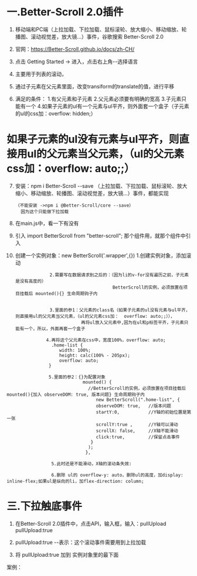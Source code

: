# 一.Better-Scroll 2.0插件
1. 移动端和PC端（上拉加载、下拉加载、鼠标滚轮、放大缩小、移动缩放、轮播图、滚动视觉差，放大镜...）事件，谷歌搜索  Better-Scroll 2.0

2. 官网：https://Better-Scroll.github.io/docs/zh-CH/

3. 点击 Getting Started -> 进入，点击右上角--选择语言

4. 主要用于列表的滚动，

5. 通过子元素在父元素里面，改变transiform的translate的值，进行平移

6. 满足的条件：
            1.有父元素和子元素
            2.父元素必须要有明确的宽高
            3.子元素只能有一个
            4.如果子元素的ul有一个元素与ul平齐，则外面套一个盒子（子元素的ul的css加：overflow: hidden;）
#             如果子元素的ul没有元素与ul平齐，则直接用ul的父元素当父元素，（ul的父元素css加：overflow: auto;;）

7. 安装：npm i Better-Scroll --save
        （上拉加载、下拉加载、鼠标滚轮、放大缩小、移动缩放、轮播图、滚动视觉差，放大镜...）事件，都能实现

       （不能安装 ->npm i @Better-Scroll/core --save）
         因为这个只能做下拉加载


8. 在main.js中，看一下有没有

9. 引入 import BetterScroll from "better-scroll"; 那个组件用，就那个组件中引入

10. 创建一个实例对象：new BetterScroll('.wrapper',{})
                     1.创建实例对象，添加滚动

                     2.需要写在数据请求到之后的：（因为li的v-for没有遍历之前，子元素是没有高度的）
                                             BetterScroll的实例，必须放置在项目挂载后 mounted(){} 生命周期钩子内
                            

                     3.里面的参1：父元素的class名（如果子元素的ul没有元素与ul平齐，则直接用ul的父元素当父元素，（ul的父元素css加：  overflow: auto;;）），
                                 再将ul放入父元素中,因为在ul和p标签平齐，子元素只能有一个，所以，外面再套一个盒子
<template>
  <div class="home-list">
      <ul>
        <li v-for="item in hotList" :key="item.id">
          <img :src="item.img" alt="" />
          <div class="item">
            <p>{{ item.nm }}</p>
            <span
              >观众评分<i>{{ item.mk }}</i></span
            >
            <span>{{ item.desc }}</span>
            <span>{{ item.showInfo }}</span>
          </div>
          <div class="fixd">购票</div>
        </li>
      </ul>
  </div>
</template>

                   4.再将这个父元素在css中，宽度100%，overflow: auto;
                     .home-list {
                        width: 100%;
                        height: calc(100% - 205px);
                        overflow: auto;
                    }

                    5.里面的参2：{}为配置对象
                                 mounted() {
                                   //BetterScroll的实例，必须放置在项目挂载后 mounted(){加入 observeDOM: true, 版本问题} 生命周期钩子内
                                      new BetterScroll(".home-list", {
                                      observeDOM: true,   //版本问题
                                      startY:0,           //Y轴的初始位置是第一张
                                      scrollY:true ,      //Y轴可以滑动
                                      scrollX: false,     //X轴不能滑动
                                      click:true,         //保留点击事件
                                    }
                                   );
                                  },

                     5.此时还是不能滑动，X轴的滚动条失效:

                     6.删除 ul的 overflow-y: auto，删除ul的高度，加display: inline-flex;如果ul是纵向的li，加flex-direction: column;
<style>
ul {
    /* height: 100%; */
    /* overflow-y: auto; */
    display: inline-flex;
    flex-direction: column;
}


11. 在 mounted(){} 生命周期钩子内，加一个 this.$nextTick(()=>{}) 的方法，将 new BetterScroll缩写的实例对象放入里面
  mounted() {
    //BetterScroll的实例，必须放置在项目挂载后生命周期钩子内
    this.$nextTick(() => {
      new BetterScroll(".wrapper", {
        observeDOM: true,
        startX: 0,
        scrollY: true,
        scrollX: false,
        click: true,
      });
    });
  },




# 二.案例：上拉加载更多----------如果页面左右和上下跑，父元素一定要加：overflow: auto;
<template>
  <div class="home-list">
      <ul>
        <li v-for="item in hotList" :key="item.id">
          <img :src="item.img" alt="" />
          <div class="item">
            <p>{{ item.nm }}</p>
            <span
              >观众评分<i>{{ item.mk }}</i></span
            >
            <span>{{ item.desc }}</span>
            <span>{{ item.showInfo }}</span>
          </div>
          <div class="fixd">购票</div>
        </li>
      </ul>
  </div>
</template>

<script>
import BetterScroll from "better-scroll";
export default {
  name: "HomeList",
  props: ["hotList"],
  created() {},
  mounted() {
    //BetterScroll的实例，必须放置在项目挂载后生命周期钩子内
    this.$nextTick(() => {
      //在 mounted(){} 生命周期钩子内，加一个 this.$nextTick(()=>{}) 的方法，将 new BetterScroll缩写的实例对象放入里面
      new BetterScroll(".home-list", {
        observeDOM: true,
        startY: 0,
        scrollY: true,
        scrollX: false,
        click: true,
      });
    });
  },
};
</script>

<style lang="less" scoped>
.home-list {
  width: 100%;
  height: calc(100% - 205px);
  overflow: auto;
  ul {
    // height: 100%;
    // overflow-y: auto;
    // overflow: hidden;
    display: inline-flex;
    flex-direction: column;
    li {
      list-style: none;
      display: flex;
      margin-bottom: 10px;
      position: relative;
      img {
        width: 64px;
        height: 90px;
      }
      .item {
        margin-left: 10px;
        width: calc(100% - 74px);
        display: flex;
        flex-direction: column;
        justify-content: space-between;
        p {
          font-size: 14px;
          font-weight: 900;
        }
        span {
          font-size: 12px;
          overflow: hidden;
          text-overflow: ellipsis;
          white-space: nowrap;
          i {
            color: #faaf00;
            margin-left: 5px;
          }
        }
      }
      .fixd {
        width: 60px;
        height: 30px;
        background: red;
        border-radius: 15px;
        position: absolute;
        right: 15px;
        top: calc(50% - 15px);
        font-size: 16px;
        font-weight: 900;
        text-align: center;
        line-height: 30px;
        color: #fff;
      }
    }
  }
}
</style>



# 三.下拉触底事件
1. 在Better-Scroll 2.0插件中，点击API，输入框，输入：pullUpload
         pullUpload:true

2. pullUpload:true  --表示：这个滚动事件需要用到上拉加载

3. 将 pullUpload:true 加到 实例对象里的最下面
<script>
  mounted() {
    //BetterScroll的实例，必须放置在项目挂载后生命周期钩子内
    this.$nextTick(() => {
      //在 mounted(){} 生命周期钩子内，加一个 this.$nextTick(()=>{}) 的方法，将 new BetterScroll写到实例对象放入里面
      new BetterScroll(".home-list", {
        observeDOM: true,
        startY: 0,
        scrollY: true,
        scrollX: false,
        click: true,
        pullUpLoad: true, --表示：这个滚动事件需要用到上拉加载
      });
    });
  },
};

4. 在输入框中输入：pulling,找到事件--（pullingUp）

5. 给实例加一个对象：const bs = new BetterScroll

6. 与实力对象，并起，写：
  mounted() {
    //BetterScroll的实例，必须放置在项目挂载后生命周期钩子内
    this.$nextTick(() => {
      //在 mounted(){} 生命周期钩子内，加一个 this.$nextTick(()=>{}) 的方法，将 new BetterScroll缩写的实例对象放入里面
      const bs = new BetterScroll(".home-list", {
        observeDOM: true,
        startY: 0,
        scrollY: true,
        scrollX: false,
        click: true,
        pullUpLoad: true,  --表示：这个滚动事件需要用到上拉加载
      });
      // 监听触底
      bs.on("pullingUp", () => {
        console.log("已经拉到底了");
        // 回调函数，()内是监听的事件
      });
    });
  },
           
           

# 四.如果事件拉到底了，就要做数据请求
1. 在data的list:[]基础上，拼接一个新的list[]   

2. 在 vue.config.js文件中，继续创建一个请求的方法，按照的接口文档，写请求的地址、方式...

3. 在 api的index.js文件中，继续创建一个请求的方法，按照的接口文档，写请求的路径，方式...

4. 将api的index.js文件引入到组件中

5. 在 mounted(){}函数钩子内，写
<script>
  mounted() {
    //BetterScroll的实例，必须放置在项目挂载后生命周期钩子内
    this.$nextTick(() => {
      //在 mounted(){} 生命周期钩子内，加一个 this.$nextTick(()=>{}) 的方法，将 new BetterScroll缩写的实例对象放入里面
      const bs = new BetterScroll(".home-list", {
        observeDOM: true,
        startY: 0,
        scrollY: true,
        scrollX: false,
        click: true,
        pullUpLoad: true,
      });
      // 监听触底        ,()内的就是一个回调函数
      bs.on("pullingUp", () => {
        console.log("已经拉到底了");
        // 回调函数，()内是监听的事件
      });
    });
  },
};
</script>

案例：
<template>
  <div class="home-list">
    <ul>
      <li v-for="item in hotList" :key="item.id">
        <img :src="item.img" alt="" />
        <div class="item">
          <p>{{ item.nm }}</p>
          <span
            >观众评分<i>{{ item.mk }}</i></span
          >
          <span>{{ item.desc }}</span>
          <span>{{ item.showInfo }}</span>
        </div>
        <div class="fixd">购票</div>
      </li>
    </ul>
  </div>
</template>

<script>
import BetterScroll from "better-scroll";
export default {
  name: "HomeList",
  props: ["hotList"],
  created() {},
  mounted() {
    //BetterScroll的实例，必须放置在项目挂载后生命周期钩子内
    this.$nextTick(() => {
      //在 mounted(){} 生命周期钩子内，加一个 this.$nextTick(()=>{}) 的方法，将 new BetterScroll缩写的实例对象放入里面
      const bs = new BetterScroll(".home-list", {
        observeDOM: true,
        startY: 0,
        scrollY: true,
        scrollX: false,
        click: true,
        pullUpLoad: true,
      });
      // 监听触底        ,()内的就是一个回调函数
      bs.on("pullingUp", () => {
        console.log("已经拉到底了");
        // 回调函数，()内是监听的事件
  
      });
    });
  },
};
</script>

<style lang="less" scoped>
.home-list {
  width: 100%;
  height: calc(100% - 205px);
  overflow: auto;
  ul {
    // height: 100%;
    // overflow-y: auto;
    overflow: hidden;
    display: inline-flex;
    flex-direction: column;
    li {
      list-style: none;
      display: flex;
      margin-bottom: 10px;
      position: relative;
      img {
        width: 64px;
        height: 90px;
      }
      .item {
        margin-left: 10px;
        width: calc(100% - 74px);
        display: flex;
        flex-direction: column;
        justify-content: space-between;
        p {
          font-size: 14px;
          font-weight: 900;
        }
        span {
          font-size: 12px;
          overflow: hidden;
          text-overflow: ellipsis;
          white-space: nowrap;
          i {
            color: #faaf00;
            margin-left: 5px;
          }
        }
      }/
      .fixd {
        width: 60px;
        height: 30px;
        background: red;
        border-radius: 15px;
        position: absolute;
        right: 15px;
        top: calc(50% - 15px);
        font-size: 16px;
        font-weight: 900;
        text-align: center;
        line-height: 30px;
        color: #fff;
      }
    }
  }
}
</style>




